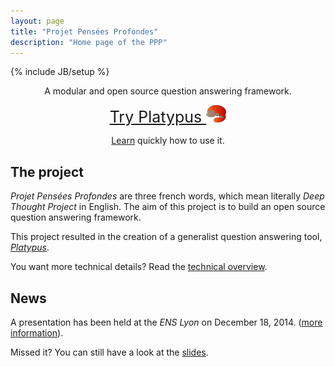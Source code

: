 ```yaml
---
layout: page
title: "Projet Pensées Profondes"
description: "Home page of the PPP"
---
```

{% include JB/setup %}

<div class="hero-unit" style="text-align:center;">
<p>A modular and open source question answering framework.</p>
<p><a class="btn btn-large" style="font-size: 25px;" href="http://askplatyp.us/">Try Platypus <img src="platypus_red.png" alt="Platypus logo" title="Platypus"></a></p>
<p><a href="demo.html">Learn</a> quickly how to use it.</p>
</div>

## The project

*Projet Pensées Profondes* are three french words, which mean literally *Deep
Thought Project* in English. The aim of this project is to build an open source
question answering framework.

This project resulted in the creation of a generalist question answering tool, *[Platypus](http://askplatyp.us)*.

You want more technical details? Read the [technical overview](modules.html).

## News

A presentation has been held at the *ENS Lyon* on December 18, 2014.
([more information](http://www.ens-lyon.eu/actualites/dppi-2014-les-demos-publiques-projets-integres-des-m1-en-informatique-248516.kjsp?RH=ENS-LYON-FR-AGENDA)).

Missed it? You can still have a look at the [slides](documentation/publicPresentation.pdf).

